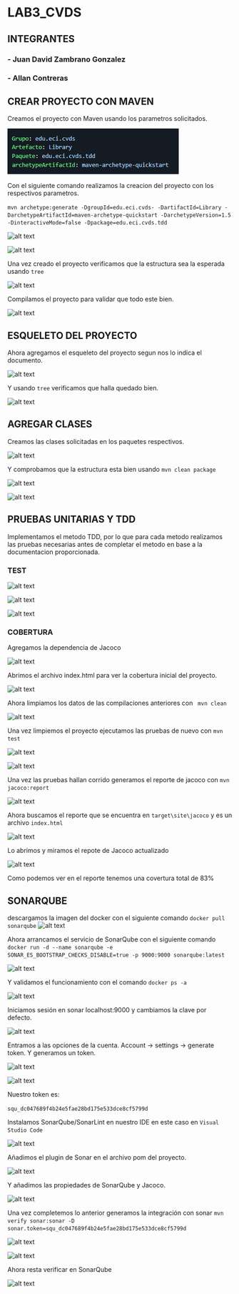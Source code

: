 # LAB3_CVDS

## INTEGRANTES 
### - Juan David Zambrano Gonzalez
### - Allan Contreras 


## CREAR PROYECTO CON MAVEN

Creamos el proyecto con Maven usando los parametros solicitados. 

![alt text](resources/image-4.png)

Con el siguiente comando realizamos la creacion del proyecto con los respectivos parametros. 

```mvn archetype:generate -DgroupId=edu.eci.cvds- -DartifactId=Library -DarchetypeArtifactId=maven-archetype-quickstart -DarchetypeVersion=1.5 -DinteractiveMode=false -Dpackage=edu.eci.cvds.tdd```

![alt text](resources/image.png)


![alt text](resources/image-1.png)

Una vez creado el proyecto verificamos que la estructura sea la esperada usando ```tree```

![alt text](resources/image-2.png)

Compilamos el proyecto para validar que todo este bien.

![alt text](resources/image-15.png)

## ESQUELETO DEL PROYECTO

Ahora agregamos el esqueleto del proyecto segun nos lo indica el documento.

![alt text](resources/image-16.png)

Y usando ```tree``` verificamos que halla quedado bien.

![alt text](resources/image-5.png)


## AGREGAR CLASES

Creamos las clases solicitadas en los paquetes respectivos.  

![alt text](resources/image-6.png)

Y comprobamos que la estructura esta bien usando ```mvn clean package```

![alt text](resources/image-7.png)

![alt text](resources/image-8.png)

## PRUEBAS UNITARIAS Y TDD

Implementamos el metodo TDD, por lo que para cada metodo realizamos las pruebas necesarias antes de completar el metodo en base a la documentacion proporcionada.

### TEST

![alt text](resources/image-22.png)

![alt text](resources/image-23.png)

![alt text](resources/image-24.png)


### COBERTURA

Agregamos la dependencia de Jacoco 

![alt text](resources/image-17.png)

Abrimos el archivo index.html para ver la cobertura inicial del proyecto. 

![alt text](resources/image-18.png)

Ahora limpiamos los datos de las compilaciones anteriores con ``` mvn clean```

![alt text](resources/image-25.png)

Una vez limpiemos el proyecto ejecutamos las pruebas de nuevo con ```mvn test```

![alt text](resources/image-26.png)

![alt text](resources/image-27.png)

Una vez las pruebas hallan corrido generamos el reporte de jacoco con ```mvn jacoco:report```

![alt text](resources/image-28.png)


Ahora buscamos el reporte que se encuentra en ```target\site\jacoco``` y es un archivo ```index.html```


![alt text](resources/image-29.png)

Lo abrimos y miramos el repote de Jacoco actualizado 


![alt text](resources/image-30.png)

Como podemos ver en el reporte tenemos una covertura total de 83%



## SONARQUBE

descargamos la imagen del docker con el siguiente comando ```docker pull sonarqube```
![alt text](resources/image-9.png)

Ahora arrancamos el servicio de SonarQube con el siguiente comando ```docker run -d --name sonarqube -e SONAR_ES_BOOTSTRAP_CHECKS_DISABLE=true -p 9000:9000 sonarqube:latest```

![alt text](resources/image-10.png)

Y validamos el funcionamiento con el comando ```docker ps -a```

![alt text](resources/image-11.png)

Iniciamos sesión en sonar localhost:9000 y cambiamos la clave por defecto.

![alt text](resources/image-12.png)

Entramos a las opciones de la cuenta.
Account -> settings -> generate token.
Y generamos un token.

![alt text](resources/image-13.png)

![alt text](resources/image-31.png)

Nuestro token es:

```squ_dc047689f4b24e5fae28bd175e533dce8cf5799d```

Instalamos SonarQube/SonarLint en nuestro IDE en este caso en ```Visual Studio Code```

![alt text](resources/image-19.png)

Añadimos el plugin de Sonar en el archivo pom del proyecto.

![alt text](resources/image-21.png)

Y añadimos las propiedades de SonarQube y Jacoco.

![alt text](resources/image-20.png)

Una vez completemos lo anterior generamos la integración con sonar ```mvn verify sonar:sonar -D sonar.token=squ_dc047689f4b24e5fae28bd175e533dce8cf5799d```

![alt text](resources/image-32.png)

![alt text](resources/image-33.png)

Ahora resta verificar en SonarQube 

![alt text](resources/image-34.png)